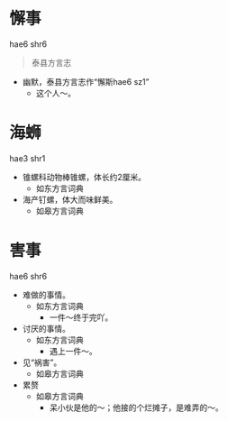 







# 懈事
hae6 shr6
> 泰县方言志
- 幽默，泰县方言志作“懈斯hae6 sz1”
  - 这个人～。

# 海蛳
hae3 shr1
+ 锥螺科动物棒锥螺，体长约2厘米。
  * 如东方言词典
+ 海产钉螺，体大而味鲜美。
  * 如皋方言词典

# 害事
hae6 shr6
+ 难做的事情。
  * 如东方言词典
    - 一件～终于完吖。
+ 讨厌的事情。
  * 如东方言词典
    - 遇上一件～。
+ 见“祸害”。
  * 如皋方言词典
+ 累赘
  * 如皋方言词典
    - 呆小伙是他的～；他接的个烂摊子，是难弄的～。
